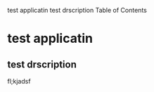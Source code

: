 
test applicatin
test drscription
  Table of Contents
# test applicatin
## test drscription


fl;kjadsf


